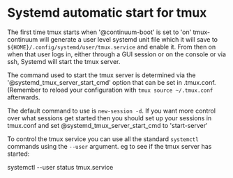 # Systemd automatic start for tmux

The first time tmux starts when '@continuum-boot' is set to 'on' tmux-continuum will generate a user level systemd unit file which it will save to `${HOME}/.config/systemd/user/tmux.service` and enable it. From then on when that user logs in, either through a GUI session or on the console or via ssh, Systemd will start the tmux server.

The command used to start the tmux server is determined via the '@systemd_tmux_server_start_cmd' option that can be set in .tmux.conf. (Remember to reload your configuration with `tmux source ~/.tmux.conf` afterwards.

The default command to use is `new-session -d`. If you want more control over what sessions get started then you should set up your sessions in tmux.conf and set @systemd_tmux_server_start_cmd to 'start-server'

To control the tmux service you can use all the standard `systemctl` commands using the `--user` argument. eg to see if the tmux server has started:

  systemctl --user status tmux.service


